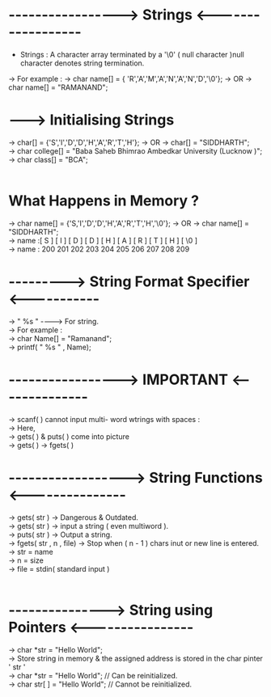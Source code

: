 # ----------------->  Strings <------------------
* Strings : A character array terminated by a '\0' ( null character )null character denotes string termination.

-> For example : 
->             char name[] = { 'R','A','M','A','N','A','N','D','\0'};
->               OR
->             char name[] = "RAMANAND";
<br>

#  ---> Initialising Strings 
-> char[] = {'S','I','D','D','H','A','R','T','H'};
-> OR
-> char[] = "SIDDHARTH";
<br>
-> char college[] = "Baba Saheb Bhimrao Ambedkar University (Lucknow )";
<br>
-> char class[] = "BCA";
<br>
<br>
# What Happens in Memory ?

-> char name[] = {'S,'I','D','D','H','A','R','T','H','\0'};
-> OR
-> char name[] = "SIDDHARTH";
<BR>
-> name :[ S ] [ I ] [ D ] [ D ] [ H ] [ A ] [ R ] [ T ] [ H ] [ \0 ] 
<br>
-> name : 200 201 202 203 204 205 206 207 208 209 </pre>

# --------->  String Format Specifier <-----------
->   " %s " ----> For string.
<br>
-> For example :
<br>
-> char Name[] = "Ramanand";
<br>
-> printf( " %s " , Name);

# -----------------> IMPORTANT <--------------
-> scanf( ) cannot input multi- word wtrings with spaces : 
<br>
-> Here, 
<br>
-> gets( ) & puts( ) come into picture
<br>
-> gets( ) -> fgets( )
<br>

# ------------------> String Functions <---------------
-> gets( str ) -> Dangerous & Outdated.
<br>
-> gets( str ) -> input a string ( even multiword ).
<br>
-> puts( str ) -> Output a string.
<br>
-> fgets( str , n , file) -> Stop when ( n - 1 ) chars inut or new line is entered.
<br>
-> str = name
<br>
-> n = size
<br>
-> file = stdin( standard input )
<br>
<br>

# ---------------> String using Pointers <----------------
-> char *str = "Hello World";
<br>
-> Store string in memory & the assigned address is stored in the char pinter  ' str '
<br>
-> char *str = "Hello World"; // Can be reinitialized.
<br>
-> char str[ ] = "Hello World"; // Cannot be reinitialized.







